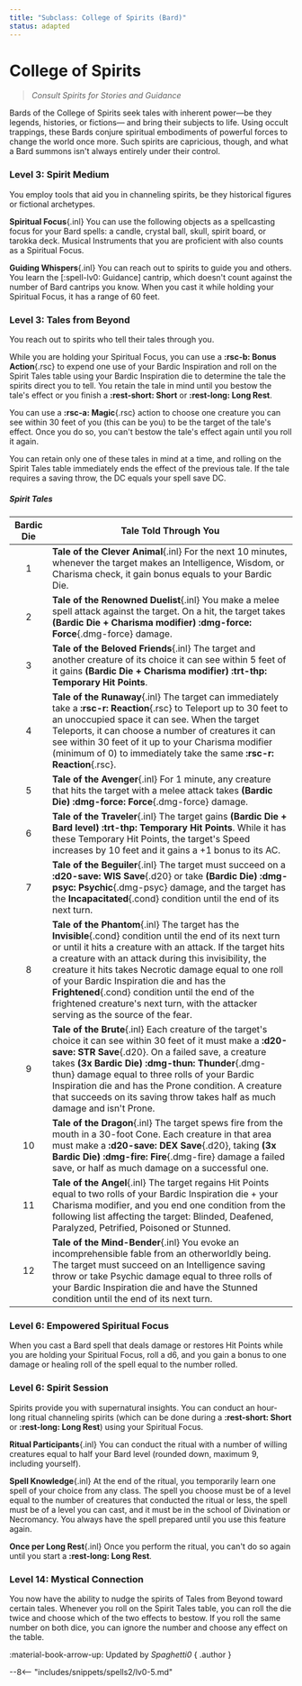 ```yaml
---
title: "Subclass: College of Spirits (Bard)"
status: adapted
---
```


<p style="display:none">
Consult Spirits for Stories and Guidance.
</p>

# College of Spirits

> *Consult Spirits for Stories and Guidance*

Bards of the College of Spirits seek tales with inherent power—be they legends, histories, or fictions— and bring their subjects to life. Using occult trappings, these Bards conjure spiritual embodiments of powerful forces to change the world once more. Such spirits are capricious, though, and what a Bard summons isn't always entirely under their control.

### Level 3: Spirit Medium

You employ tools that aid you in channeling spirits, be they historical figures or fictional archetypes.

**Spiritual Focus**{.inl} You can use the following objects as a spellcasting focus for your Bard spells: a candle, crystal ball, skull, spirit board, or tarokka deck. Musical Instruments that you are proficient with also counts as a Spiritual Focus.

**Guiding Whispers**{.inl} You can reach out to spirits to guide you and others. You learn the [:spell-lv0: Guidance] cantrip, which doesn't count against the number of Bard cantrips you know. When you cast it while holding your Spiritual Focus, it has a range of 60 feet.

### Level 3: Tales from Beyond

You reach out to spirits who tell their tales through you. 

While you are holding your Spiritual Focus, you can use a **:rsc-b: Bonus Action**{.rsc} to expend one use of your Bardic Inspiration and roll on the Spirit Tales table using your Bardic Inspiration die to determine the tale the spirits direct you to tell. You retain the tale in mind until you bestow the tale's effect or you finish a **:rest-short: Short** or **:rest-long: Long Rest**.

You can use a **:rsc-a: Magic**{.rsc} action to choose one creature you can see within 30 feet of you (this can be you) to be the target of the tale's effect. Once you do so, you can't bestow the tale's effect again until you roll it again.

You can retain only one of these tales in mind at a time, and rolling on the Spirit Tales table immediately ends the effect of the previous tale. If the tale requires a saving throw, the DC equals your spell save DC.

##### Spirit Tales

| Bardic Die | Tale Told Through You |
|:-:|---|
| 1 | **Tale of the Clever Animal**{.inl} For the next 10 minutes, whenever the target makes an Intelligence, Wisdom, or Charisma check, it gain bonus equals to your Bardic Die. |
| 2 | **Tale of the Renowned Duelist**{.inl} You make a melee spell attack against the target. On a hit, the target takes **(Bardic Die + Charisma modifier) :dmg-force: Force**{.dmg-force} damage. |
| 3 | **Tale of the Beloved Friends**{.inl} The target and another creature of its choice it can see within 5 feet of it gains **(Bardic Die + Charisma modifier) :trt-thp: Temporary Hit Points**. |
| 4 | **Tale of the Runaway**{.inl} The target can immediately take a **:rsc-r: Reaction**{.rsc} to Teleport up to 30 feet to an unoccupied space it can see. When the target Teleports, it can choose a number of creatures it can see within 30 feet of it up to your Charisma modifier (minimum of 0) to immediately take the same **:rsc-r: Reaction**{.rsc}. |
| 5 | **Tale of the Avenger**{.inl} For 1 minute, any creature that hits the target with a melee attack takes **(Bardic Die) :dmg-force: Force**{.dmg-force} damage. |
| 6 | **Tale of the Traveler**{.inl} The target gains **(Bardic Die + Bard level) :trt-thp: Temporary Hit Points**. While it has these Temporary Hit Points, the target's Speed increases by 10 feet and it gains a +1 bonus to its AC. |
| 7 | **Tale of the Beguiler**{.inl} The target must succeed on a **:d20-save: WIS Save**{.d20} or take **(Bardic Die) :dmg-psyc: Psychic**{.dmg-psyc} damage, and the target has the **Incapacitated**{.cond} condition until the end of its next turn. |
| 8 | **Tale of the Phantom**{.inl} The target has the **Invisible**{.cond} condition until the end of its next turn or until it hits a creature with an attack. If the target hits a creature with an attack during this invisibility, the creature it hits takes Necrotic damage equal to one roll of your Bardic Inspiration die and has the **Frightened**{.cond} condition until the end of the frightened creature's next turn, with the attacker serving as the source of the fear. |
| 9 | **Tale of the Brute**{.inl} Each creature of the target's choice it can see within 30 feet of it must make a **:d20-save: STR Save**{.d20}. On a failed save, a creature takes **(3x Bardic Die) :dmg-thun: Thunder**{.dmg-thun} damage equal to three rolls of your Bardic Inspiration die and has the Prone condition. A creature that succeeds on its saving throw takes half as much damage and isn't Prone. |
| 10 | **Tale of the Dragon**{.inl} The target spews fire from the mouth in a 30-foot Cone. Each creature in that area must make a **:d20-save: DEX Save**{.d20}, taking **(3x Bardic Die) :dmg-fire: Fire**{.dmg-fire} damage a failed save, or half as much damage on a successful one. |
| 11 | **Tale of the Angel**{.inl} The target regains Hit Points equal to two rolls of your Bardic Inspiration die + your Charisma modifier, and you end one condition from the following list affecting the target: Blinded, Deafened, Paralyzed, Petrified, Poisoned or Stunned. |
| 12 | **Tale of the Mind-Bender**{.inl} You evoke an incomprehensible fable from an otherworldly being. The target must succeed on an Intelligence saving throw or take Psychic damage equal to three rolls of your Bardic Inspiration die and have the Stunned condition until the end of its next turn. |

### Level 6: Empowered Spiritual Focus

When you cast a Bard spell that deals damage or restores Hit Points while you are holding your Spiritual Focus, roll a d6, and you gain a bonus to one damage or healing roll of the spell equal to the number rolled.

### Level 6: Spirit Session

Spirits provide you with supernatural insights. You can conduct an hour-long ritual channeling spirits (which can be done during a **:rest-short: Short** or **:rest-long: Long Rest**) using your Spiritual Focus.

**Ritual Participants**{.inl} You can conduct the ritual with a number of willing creatures equal to half your Bard level (rounded down, maximum 9, including yourself).

**Spell Knowledge**{.inl} At the end of the ritual, you temporarily learn one spell of your choice from any class. The spell you choose must be of a level equal to the number of creatures that conducted the ritual or less, the spell must be of a level you can cast, and it must be in the school of Divination or Necromancy. You always have the spell prepared until you use this feature again.

**Once per Long Rest**{.inl} Once you perform the ritual, you can't do so again until you start a **:rest-long: Long Rest**.

### Level 14: Mystical Connection

You now have the ability to nudge the spirits of Tales from Beyond toward certain tales. Whenever you roll on the Spirit Tales table, you can roll the die twice and choose which of the two effects to bestow. If you roll the same number on both dice, you can ignore the number and choose any effect on the table.

:material-book-arrow-up: Updated by *Spaghetti0* 
{ .author }

--8<-- "includes/snippets/spells2/lv0-5.md"
